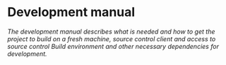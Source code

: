# Development manual
*The development manual describes what is needed and how to get the project to build on a fresh machine, source control client and access to source control Build environment and other necessary dependencies for development.*